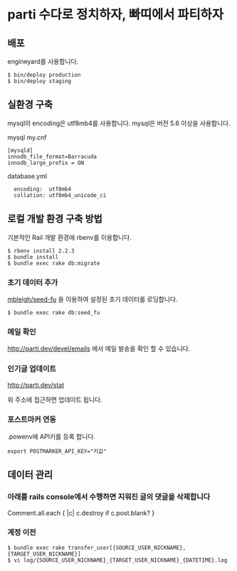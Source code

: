# parti 수다로 정치하자, 빠띠에서 파티하자

## 배포

engineyard를 사용합니다.

```
$ bin/deploy production
$ bin/deploy staging
```

## 실환경 구축

mysql의 encoding은 utf8mb4를 사용합니다. mysql은 버전 5.6 이상을 사용합니다.

mysql my.cnf
```
[mysqld]
innodb_file_format=Barracuda
innodb_large_prefix = ON
```

database.yml
```
  encoding:  utf8mb4
  collation: utf8mb4_unicode_ci
```

## 로컬 개발 환경 구축 방법

기본적인 Rail 개발 환경에 rbenv를 이용합니다.

```
$ rbenv install 2.2.3
$ bundle install
$ bundle exec rake db:migrate
```

### 초기 데이터 추가

[mbleigh/seed-fu](https://github.com/mbleigh/seed-fu) 을 이용하여 설정된 초기 데이터를 로딩합니다.

```
$ bundle exec rake db:seed_fu
```

### 메일 확인

http://parti.dev/devel/emails 에서 메일 발송을 확인 할 수 있습니다.

### 인기글 업데이트

http://parti.dev/stat

위 주소에 접근하면 업데이트 됩니다.

### 포스트마커 연동

.powenv에 API키를 등록 합니다.

```
export POSTMARKER_API_KEY="키값"
```

## 데이터 관리

### 아래를 rails console에서 수행하면 지워진 글의 댓글을 삭제합니다

Comment.all.each { |c| c.destroy if c.post.blank? }

### 계정 이전

```
$ bundle exec rake transfer_user[{SOURCE_USER_NICKNAME},{TARGET_USER_NICKNAME}]
$ vi log/{SOURCE_USER_NICKNAME}_{TARGET_USER_NICKNAME}_{DATETIME}.log
```
